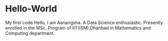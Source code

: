 # Hello-World
My first code
Hello, I am Aanangsha. A Data Science enthusiastic. 
Presently enrolled in the MSc. Program of IIT(ISM),Dhanbad in Mathematics and Computing department.
